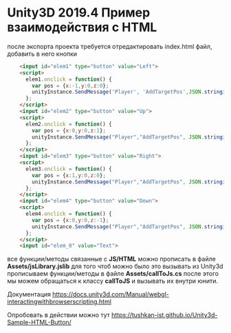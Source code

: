 # Unity3D 2019.4 Пример взаимодействия с HTML

после экспорта проекта требуется отредактировать index.html файл, добавить в него кнопки

```html
	<input id="elem1" type="button" value="Left">
	<script>
	  elem1.onclick = function() {
		var pos = {x:-1,y:0,z:0};
		unityInstance.SendMessage('Player', 'AddTargetPos',JSON.stringify(pos));
	  };
	</script>
	<input id="elem2" type="button" value="Up">
	<script>
	  elem2.onclick = function() {
		var pos = {x:0,y:0,z:1};
		unityInstance.SendMessage("Player","AddTargetPos", JSON.stringify(pos));
	  };
	</script>
	<input id="elem3" type="button" value="Right">
	<script>
	  elem3.onclick = function() {
		var pos = {x:1,y:0,z:0};
		unityInstance.SendMessage("Player","AddTargetPos", JSON.stringify(pos));
	  };
	</script>
	<input id="elem4" type="button" value="Down">
	<script>
	  elem4.onclick = function() {
		var pos = {x:0,y:0,z:-1};
		unityInstance.SendMessage("Player","AddTargetPos", JSON.stringify(pos));
	  };
	</script>
	<input id="elem_0" value="Text">
```

все функции/методы связанные с **JS/HTML** можно прописать в файле **Assets/jsLibrary.jslib**
для того чтоб можно было это вызывать из Unity3d прописываем функции/методы в файле **Assets/callToJs.cs**
после этого мы можем обращаться к классу **callToJS** и вызывать их внутри юнити.

Документация https://docs.unity3d.com/Manual/webgl-interactingwithbrowserscripting.html

Опробовать в действии можно тут https://tushkan-ist.github.io/Unity3d-Sample-HTML-Button/